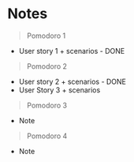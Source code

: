 # Notes
> Pomodoro 1
- User story 1 + scenarios - DONE
> Pomodoro 2
- User story 2 + scenarios - DONE
- User Story 3 + scenarios
> Pomodoro 3
- Note
> Pomodoro 4
- Note
